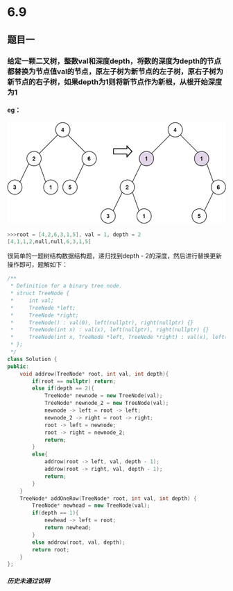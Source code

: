 # 6.9
## 题目一
### 给定一颗二叉树，整数val和深度depth，将数的深度为depth的节点都替换为节点值val的节点，原左子树为新节点的左子树，原右子树为新节点的右子树，如果depth为1则将新节点作为新根，从根开始深度为1
#### eg：
![输入图片说明](/imgs/2025-06-09/W8v4kaAJmHKY3H3l.jpeg)
```c++
>>>root = [4,2,6,3,1,5], val = 1, depth = 2
[4,1,1,2,null,null,6,3,1,5]
```
很简单的一题树结构数据结构题，递归找到depth - 2的深度，然后进行替换更新操作即可，题解如下：
```c++
/**
 * Definition for a binary tree node.
 * struct TreeNode {
 *     int val;
 *     TreeNode *left;
 *     TreeNode *right;
 *     TreeNode() : val(0), left(nullptr), right(nullptr) {}
 *     TreeNode(int x) : val(x), left(nullptr), right(nullptr) {}
 *     TreeNode(int x, TreeNode *left, TreeNode *right) : val(x), left(left), right(right) {}
 * };
 */
class Solution {
public:
    void addrow(TreeNode* root, int val, int depth){
        if(root == nullptr) return;
        else if(depth == 2){
            TreeNode* newnode = new TreeNode(val);
            TreeNode* newnode_2 = new TreeNode(val);
            newnode -> left = root -> left;
            newnode_2 -> right = root -> right;
            root -> left = newnode;
            root -> right = newnode_2;
            return;
        }
        else{
            addrow(root -> left, val, depth - 1);
            addrow(root -> right, val, depth - 1);
            return;
        }
    }
    TreeNode* addOneRow(TreeNode* root, int val, int depth) {
        TreeNode* newhead = new TreeNode(val);
        if(depth == 1){
            newhead -> left = root;
            return newhead;
        }
        else addrow(root, val, depth);
        return root;
    }
};
```
##### 历史未通过说明

<!--stackedit_data:
eyJoaXN0b3J5IjpbMTI3MTgzMTI4MSwtMTM2NjY3MDgyM119
-->